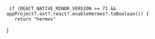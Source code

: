      if (REACT_NATIVE_MINOR_VERSION >= 71 && appProject?.ext?.react?.enableHermes?.toBoolean()) {
       return "hermes"
   }